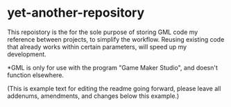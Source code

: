 # yet-another-repository

This repoistory is the for the sole purpose of storing GML code my reference between projects, to simplify the workflow.
Reusing existing code that already works within certain parameters, will speed up my development.

*GML is only for use with the program "Game Maker Studio", and doesn't function elsewhere.

(This is example text for editing the readme going forward, please leave all addenums, amendments, and changes below this example.)
